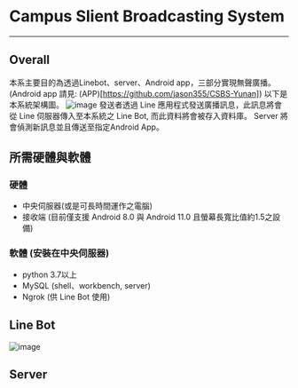 # Campus Slient Broadcasting System
---
## Overall
本系主要目的為透過Linebot、server、Android app，三部分實現無聲廣播。(Android app 請見: (APP)[https://github.com/jason355/CSBS-Yunan])
以下是本系統架構圖。
![image](https://github.com/user-attachments/assets/7fe78704-8096-4fec-bbbf-dc97974ea9ce)
發送者透過 Line 應用程式發送廣播訊息，此訊息將會從 Line 伺服器傳入至本系統之 Line Bot, 而此資料將會被存入資料庫。
Server 將會偵測新訊息並且傳送至指定Android App。

## 所需硬體與軟體
### 硬體
- 中央伺服器(或是可長時間運作之電腦)
- 接收端 (目前僅支援 Android 8.0 與 Android 11.0 且螢幕長寬比值約1.5之設備)
### 軟體 (安裝在中央伺服器)
- python 3.7以上
- MySQL (shell、workbench, server)
- Ngrok (供 Line Bot 使用)

## Line Bot
![image](https://github.com/user-attachments/assets/8ffae464-efbc-4df3-a43f-ff7832545b2d)

## Server
